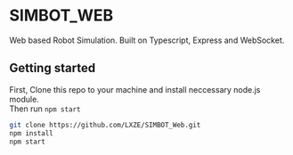# SIMBOT_WEB
Web based Robot Simulation. Built on Typescript, Express and WebSocket.

## Getting started

First, Clone this repo to your machine and install neccessary node.js module.  
Then run `npm start`

```bash
git clone https://github.com/LXZE/SIMBOT_Web.git
npm install
npm start
```